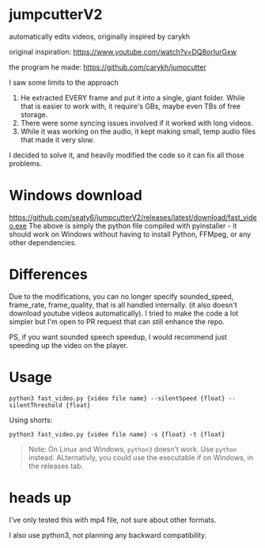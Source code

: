# jumpcutterV2
automatically edits videos, originally inspired by carykh

original inspiration: https://www.youtube.com/watch?v=DQ8orIurGxw

the program he made: https://github.com/carykh/jumpcutter

I saw some limits to the approach
1. He extracted EVERY frame and put it into a single, giant folder. While that is easier to work with, it require's GBs, maybe even TBs of free storage.
2. There were some syncing issues involved if it worked with long videos.
3. While it was working on the audio, it kept making small, temp audio files that made it very slow.

I decided to solve it, and heavily modified the code so it can fix all those problems.

# Windows download
https://github.com/seaty6/jumpcutterV2/releases/latest/download/fast_video.exe
The above is simply the python file compiled with pyinstaller - it should work on Windows without having to install Python, FFMpeg, or any other dependencies. 

# Differences
Due to the modifications, you can no longer specify sounded_speed, frame_rate, frame_quality, that is all handled internally. (it also doesn't download youtube videos automatically). I tried to make the code a lot simpler but I'm open to PR request that can still enhance the repo.

PS, if you want sounded speech speedup, I would recommend just speeding up the video on the player.

# Usage
`python3 fast_video.py {video file name} --silentSpeed {float} --silentThreshold {float}`

Using shorts:

`python3 fast_video.py {video file name} -s {float} -t {float}`

> Note: On Linux and Windows, `python3` doesn't work. Use `python` instead. ALternativly, you could use the executable if on Windows, in the releases tab.
# heads up
I've only tested this with mp4 file, not sure about other formats.

I also use python3, not planning any backward compatibility.
